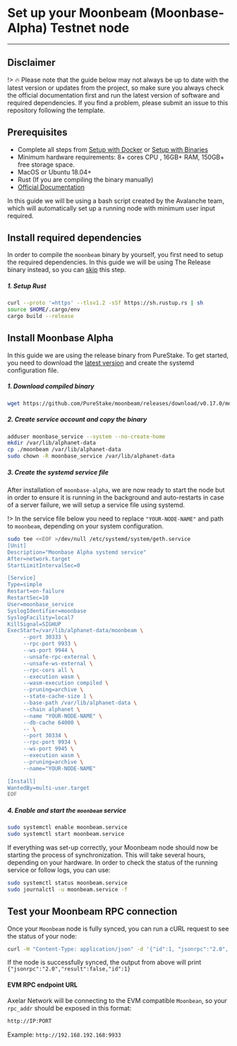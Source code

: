 # Set up your Moonbeam (Moonbase-Alpha) Testnet node
-----------
## Disclaimer
!> :fire: Please note that the guide below may not always be up to date with the latest version or updates from the project, so make sure you always check the official documentation first and run the latest version of software and required dependencies. If you find a problem, please submit an issue to this repository following the template.


## Prerequisites
- Complete all steps from [Setup with Docker](/setup/setup-with-docker.md) or [Setup with Binaries](/setup/setup-with-binaries.md)
- Minimum hardware requirements: 8+ cores CPU , 16GB+ RAM, 150GB+ free storage space.
- MacOS or Ubuntu 18.04+
- Rust (If you are compiling the binary manually)
- [Official Documentation](https://docs.moonbeam.network/node-operators/networks/run-a-node/)



In this guide we will be using a bash script created by the Avalanche team, which will automatically set up a running node with minimum user input required.

## Install required dependencies
In order to compile the `moonbeam` binary by yourself, you first need to setup the required dependencies. In this guide we will be using The Release binary instead, so you can [skip](/validator-zone/external-chains/moonbeam?id=install-moonbase-alpha) this step.

##### 1. Setup Rust

```bash
curl --proto '=https' --tlsv1.2 -sSf https://sh.rustup.rs | sh
source $HOME/.cargo/env
cargo build --release
```

## Install Moonbase Alpha
In this guide we are using the release binary from PureStake. To get started, you need to download the [latest version](https://github.com/PureStake/moonbeam/releases) and create the systemd configuration file.

##### 1. Download compiled binary

```bash
wget https://github.com/PureStake/moonbeam/releases/download/v0.17.0/moonbeam
```

##### 2. Create service account and copy the binary

```bash
adduser moonbase_service --system --no-create-home
mkdir /var/lib/alphanet-data
cp ./moonbeam /var/lib/alphanet-data
sudo chown -R moonbase_service /var/lib/alphanet-data
```

##### 3. Create the systemd service file
After installation of `moonbase-alpha`, we are now ready to start the node but in order to ensure it is running in the background and auto-restarts in case of a server failure, we will setup a service file using systemd.

!> In the service file below you need to replace `"YOUR-NODE-NAME"` and path to `moonbeam`, depending on your system configuration.

```bash
sudo tee <<EOF >/dev/null /etc/systemd/system/geth.service
[Unit]
Description="Moonbase Alpha systemd service"
After=network.target
StartLimitIntervalSec=0

[Service]
Type=simple
Restart=on-failure
RestartSec=10
User=moonbase_service
SyslogIdentifier=moonbase
SyslogFacility=local7
KillSignal=SIGHUP
ExecStart=/var/lib/alphanet-data/moonbeam \
     --port 30333 \
     --rpc-port 9933 \
     --ws-port 9944 \
     --unsafe-rpc-external \
     --unsafe-ws-external \
     --rpc-cors all \
     --execution wasm \
     --wasm-execution compiled \
     --pruning=archive \
     --state-cache-size 1 \
     --base-path /var/lib/alphanet-data \
     --chain alphanet \
     --name "YOUR-NODE-NAME" \
     --db-cache 64000 \
     -- \
     --port 30334 \
     --rpc-port 9934 \
     --ws-port 9945 \
     --execution wasm \
     --pruning=archive \
     --name="YOUR-NODE-NAME"

[Install]
WantedBy=multi-user.target
EOF
  ```

  ##### 4. Enable and start the `moonbeam` service

```bash
sudo systemctl enable moonbeam.service
sudo systemctl start moonbeam.service
```

If everything was set-up correctly, your Moonbeam node should now be starting the process of synchronization. This will take several hours, depending on your hardware. In order to check the status of the running service or follow logs, you can use:

```bash
sudo systemctl status moonbeam.service
sudo journalctl -u moonbeam.service -f
```

## Test your Moonbeam RPC connection

Once your `Moonbeam` node is fully synced, you can run a cURL request to see the status of your node:

```bash
curl -H "Content-Type: application/json" -d '{"id":1, "jsonrpc":"2.0", "method": "eth_syncing", "params":[]}' localhost:9933 
```

If the node is successfully synced, the output from above will print `{"jsonrpc":"2.0","result":false,"id":1}`

#### EVM RPC endpoint URL

Axelar Network will be connecting to the EVM compatible `Moonbean`, so your `rpc_addr` should be exposed in this format:

```bash
http://IP:PORT
```
Example:
```http://192.168.192.168:9933```




